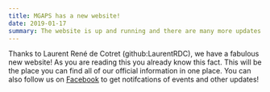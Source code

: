```yaml
---
title: MGAPS has a new website!
date: 2019-01-17
summary: The website is up and running and there are many more updates to come!
---
```


Thanks to Laurent René de Cotret (github:LaurentRDC), we have a fabulous new website! As you are reading this you already know this fact. This will be the place you can find all of our official information in one place. You can also follow us on [Facebook](https://www.facebook.com/OfficialMGAPS/) to get notifcations of events and other updates!